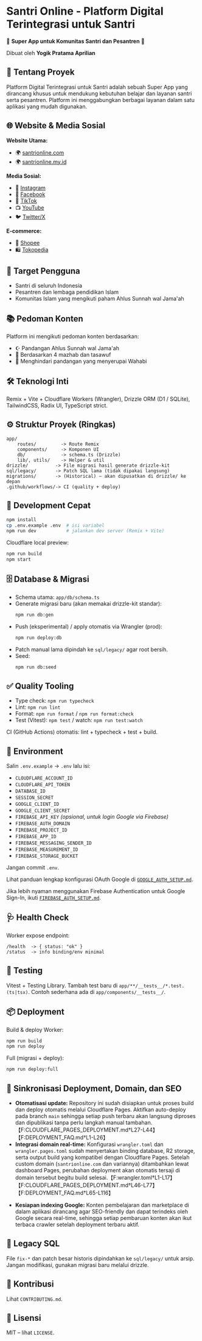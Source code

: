 # Santri Online - Platform Digital Terintegrasi untuk Santri

🕌 **Super App untuk Komunitas Santri dan Pesantren** 🕌

Dibuat oleh **Yogik Pratama Aprilian**

## 🌟 Tentang Proyek

Platform Digital Terintegrasi untuk Santri adalah sebuah Super App yang dirancang khusus untuk mendukung kebutuhan belajar dan layanan santri serta pesantren. Platform ini menggabungkan berbagai layanan dalam satu aplikasi yang mudah digunakan.

## 🌐 Website & Media Sosial

**Website Utama:**

- 🌍 [santrionline.com](https://santrionline.com)
- 🌍 [santrionline.my.id](https://santrionline.my.id)

**Media Sosial:**

- 📸 [Instagram](https://instagram.com/idsantrionline)
- 👥 [Facebook](https://facebook.com/santrionline.my.id)
- 🎵 [TikTok](https://www.tiktok.com/@santrionline.com)
- 📺 [YouTube](https://www.youtube.com/@websantri)
- 🐦 [Twitter/X](https://x.com/Websantrionline)

**E-commerce:**

- 🛒 [Shopee](https://shopee.co.id/onlinesantri)
- 🛍️ [Tokopedia](https://tokopedia.com/santrionline)

## 🎯 Target Pengguna

- Santri di seluruh Indonesia
- Pesantren dan lembaga pendidikan Islam
- Komunitas Islam yang mengikuti paham Ahlus Sunnah wal Jama'ah

## 📚 Pedoman Konten

Platform ini mengikuti pedoman konten berdasarkan:

- ☪️ Pandangan Ahlus Sunnah wal Jama'ah
- 📖 Berdasarkan 4 mazhab dan tasawuf
- 🚫 Menghindari pandangan yang menyerupai Wahabi

## 🛠️ Teknologi Inti

Remix + Vite + Cloudflare Workers (Wrangler), Drizzle ORM (D1 / SQLite), TailwindCSS, Radix UI, TypeScript strict.

## ⚙️ Struktur Proyek (Ringkas)

```
app/
	routes/         -> Route Remix
	components/     -> Komponen UI
	db/             -> schema.ts (Drizzle)
	lib/, utils/    -> Helper & util
drizzle/          -> File migrasi hasil generate drizzle-kit
sql/legacy/       -> Patch SQL lama (tidak dipakai langsung)
migrations/       -> (Historical) – akan dipusatkan di drizzle/ ke depan
.github/workflows/-> CI (quality + deploy)
```

## 🚀 Development Cepat

```sh
npm install
cp .env.example .env  # isi variabel
npm run dev           # jalankan dev server (Remix + Vite)
```

Cloudflare local preview:

```sh
npm run build
npm start
```

## 🗄️ Database & Migrasi

- Schema utama: `app/db/schema.ts`
- Generate migrasi baru (akan memakai drizzle-kit standar):
  ```sh
  npm run db:gen
  ```
- Push (eksperimental) / apply otomatis via Wrangler (prod):
  ```sh
  npm run deploy:db
  ```
- Patch manual lama dipindah ke `sql/legacy/` agar root bersih.
- Seed:
  ```sh
  npm run db:seed
  ```

## ✅ Quality Tooling

- Type check: `npm run typecheck`
- Lint: `npm run lint`
- Format: `npm run format` / `npm run format:check`
- Test (Vitest): `npm test` / watch: `npm run test:watch`

CI (GitHub Actions) otomatis: lint + typecheck + test + build.

## 🔐 Environment

Salin `.env.example` -> `.env` lalu isi:

- `CLOUDFLARE_ACCOUNT_ID`
- `CLOUDFLARE_API_TOKEN`
- `DATABASE_ID`
- `SESSION_SECRET`
- `GOOGLE_CLIENT_ID`
- `GOOGLE_CLIENT_SECRET`
- `FIREBASE_API_KEY` _(opsional, untuk login Google via Firebase)_
- `FIREBASE_AUTH_DOMAIN`
- `FIREBASE_PROJECT_ID`
- `FIREBASE_APP_ID`
- `FIREBASE_MESSAGING_SENDER_ID`
- `FIREBASE_MEASUREMENT_ID`
- `FIREBASE_STORAGE_BUCKET`

Jangan commit `.env`.

Lihat panduan lengkap konfigurasi OAuth Google di
[`GOOGLE_AUTH_SETUP.md`](./GOOGLE_AUTH_SETUP.md).

Jika lebih nyaman menggunakan Firebase Authentication untuk Google Sign-In,
ikuti [`FIREBASE_AUTH_SETUP.md`](./FIREBASE_AUTH_SETUP.md).

## 🩺 Health Check

Worker expose endpoint:

```
/health  -> { status: "ok" }
/status  -> info binding/env minimal
```

## 🧪 Testing

Vitest + Testing Library. Tambah test baru di `app/**/__tests__/*.test.(ts|tsx)`.
Contoh sederhana ada di `app/components/__tests__/`.

## 📦 Deployment

Build & deploy Worker:

```sh
npm run build
npm run deploy
```

Full (migrasi + deploy):

```sh
npm run deploy:full
```

## 🔄 Sinkronisasi Deployment, Domain, dan SEO

- **Otomatisasi update:** Repository ini sudah disiapkan untuk proses build dan deploy otomatis melalui Cloudflare Pages. Aktifkan auto-deploy pada branch `main` sehingga setiap push terbaru akan langsung diproses dan dipublikasi tanpa perlu langkah manual tambahan.【F:CLOUDFLARE_PAGES_DEPLOYMENT.md†L27-L44】【F:DEPLOYMENT_FAQ.md†L1-L26】
- **Integrasi domain real-time:** Konfigurasi `wrangler.toml` dan `wrangler.pages.toml` sudah menyertakan binding database, R2 storage, serta output build yang kompatibel dengan Cloudflare Pages. Setelah custom domain (`santrionline.com` dan variannya) ditambahkan lewat dashboard Pages, perubahan deployment akan otomatis tersaji di domain tersebut begitu build selesai.【F:wrangler.toml†L1-L17】【F:CLOUDFLARE_PAGES_DEPLOYMENT.md†L46-L77】【F:DEPLOYMENT_FAQ.md†L65-L116】

* **Kesiapan indexing Google:** Konten pembelajaran dan marketplace di dalam aplikasi dirancang agar SEO-friendly dan dapat terindeks oleh Google secara real-time, sehingga setiap pembaruan konten akan ikut terbaca crawler setelah deployment terbaru aktif.

## 🧹 Legacy SQL

File `fix-*` dan patch besar historis dipindahkan ke `sql/legacy/` untuk arsip. Jangan modifikasi, gunakan migrasi baru melalui drizzle.

## 🤝 Kontribusi

Lihat `CONTRIBUTING.md`.

## 📝 Lisensi

MIT – lihat `LICENSE`.
